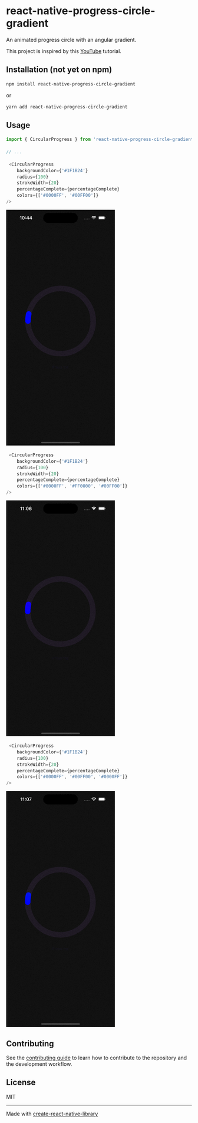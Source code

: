 # react-native-progress-circle-gradient

An animated progress circle with an angular gradient.  

This project is inspired by this [YouTube](https://www.youtube.com/watch?v=7SCzL-XnfUU) tutorial.

## Installation (not yet on npm)

```sh
npm install react-native-progress-circle-gradient
```

or 

```sh
yarn add react-native-progress-circle-gradient
```

## Usage

```js
import { CircularProgress } from 'react-native-progress-circle-gradient';

// ...

 <CircularProgress
    backgroundColor={'#1F1B24'}
    radius={100}
    strokeWidth={20}
    percentageComplete={percentageComplete}
    colors={['#0000FF', '#00FF00']}
/>
```
![](https://github.com/derekrsargent/react-native-progress-circle-gradient/blob/main/example/assets/example1.gif)

```js
 <CircularProgress
    backgroundColor={'#1F1B24'}
    radius={100}
    strokeWidth={20}
    percentageComplete={percentageComplete}
    colors={['#0000FF', '#FF0000', '#00FF00']}
/>
```
![](https://github.com/derekrsargent/react-native-progress-circle-gradient/blob/main/example/assets/example2.gif)

```js
 <CircularProgress
    backgroundColor={'#1F1B24'}
    radius={100}
    strokeWidth={20}
    percentageComplete={percentageComplete}
    colors={['#0000FF', '#00FF00', '#0000FF']}
/>
```
![](https://github.com/derekrsargent/react-native-progress-circle-gradient/blob/main/example/assets/example3.gif)

## Contributing

See the [contributing guide](CONTRIBUTING.md) to learn how to contribute to the repository and the development workflow.

## License

MIT

---

Made with [create-react-native-library](https://github.com/callstack/react-native-builder-bob)
